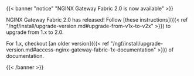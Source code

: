 {{< banner "notice" "NGINX Gateway Fabric 2.0 is now available" >}}

NGINX Gateway Fabric 2.0 has released! Follow [these instructions]({{< ref "/ngf/install/upgrade-version.md#upgrade-from-v1x-to-v2x" >}}) to upgrade from 1.x to 2.0.

For 1.x, checkout [an older version]({{< ref "/ngf/install/upgrade-version.md#access-nginx-gateway-fabric-1x-documentation" >}}) of documentation.

{{< /banner >}}